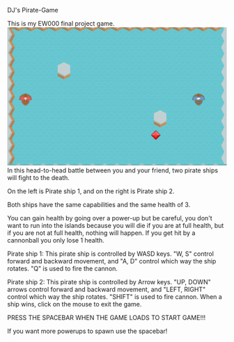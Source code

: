 DJ's Pirate-Game

This is my EW000 final project game.
![Game Screenshot](images/GameScreenshot.png)
In this head-to-head battle between you and your friend, two pirate ships will fight to the death.

On the left is Pirate ship 1, and on the right is Pirate ship 2.

Both ships have the same capabilities and the same health of 3.

You can gain health by going over a power-up but be careful, you don't want to run into the islands because you will die if you are at full health, but if you are not at full health, nothing will happen. If you get hit by a cannonball you only lose 1 health.

Pirate ship 1: This pirate ship is controlled by WASD keys. "W, S" control forward and backward movement, and "A, D" control which way the ship rotates. "Q" is used to fire the cannon.

Pirate ship 2: This pirate ship is controlled by Arrow keys. "UP, DOWN" arrows control forward and backward movement, and "LEFT, RIGHT" control which way the ship rotates. "SHIFT" is used to fire cannon.
When a ship wins, click on the mouse to exit the game.

PRESS THE SPACEBAR WHEN THE GAME LOADS TO START GAME!!!

If you want more powerups to spawn use the spacebar!
